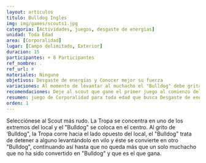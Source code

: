 ```yaml
---
layout: articulos
titulo: Bulldog Ingles
img: img/games/scouts1.jpg
categoria: [Actividades, juegos, desgaste de energias]
unidad: Toda Edad
area: [Corporalidad]
lugar: [Campo delimitado, Exterior]
duracion: 15
participantes: + 8 Participantes
ref_nombre: .
ref_url: #
materiales: Ninguno
objetivos: Desgaste de energías y Conocer mejor su fuerza
variaciones: Al momento de levantar al muchacho el "Bulldog" debe gritar "... 1, 2, 3 Bulldog Ingles"
recomendaciones: Deje al scout que gane el primer juego al comienzo del segundo en caso que lo repita.
resumen: juego de Corporalidad para toda edad que busca Desgaste de energías y que el niño o joven logre Conocer mejor su fuerza
orden: 1
---
```

Selecciónese al Scout más rudo. La Tropa se concentra en uno de los extremos del local y el "Bulldog" se coloca en el centro. Al grito de ‘Bulldog", la Tropa corre hacia el lado opuesto del local, el "Bulldog" trata de detener a alguno levantándolo en vilo y éste se convierte en otro "Bulldog", continuando así hasta que no queda más que un solo muchacho que no ha sido convertido en "Bulldog" y que es el que gana.